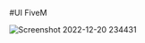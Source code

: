#UI FiveM

![Screenshot 2022-12-20 234431](https://user-images.githubusercontent.com/59821534/208720278-2458dc9f-a930-4ff8-9f57-4902e048d269.jpg)
